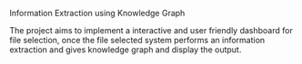 Information Extraction using Knowledge Graph

The project aims to implement a interactive and user friendly dashboard for file selection, once the file selected 
system performs an information extraction and gives knowledge graph and display the output.